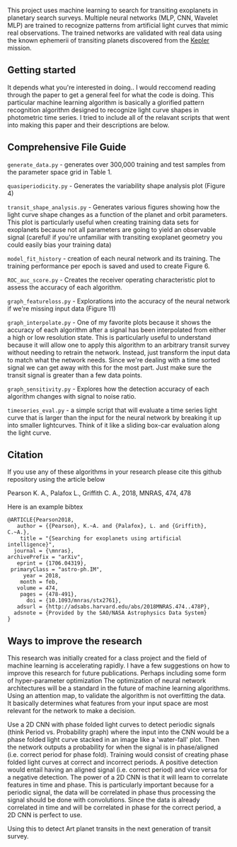This project uses machine learning to search for transiting exoplanets in planetary search surveys.
 Multiple neural networks (MLP, CNN, Wavelet MLP) are trained to recognize patterns from artificial light curves that mimic real observations. 
The trained networks are validated with real data using the known ephemerii of transiting planets discovered from the [Kepler](https://www.nasa.gov/mission_pages/kepler/main/index.html) mission.


## Getting started
It depends what you're interested in doing.. I would reccomend reading through the paper to get a general feel for what the code is doing. 
This particular machine learning algorithm is basically a glorified pattern recognition algorithm designed to recognize light curve shapes in photometric time series. 
I tried to include all of the relavant scripts that went into making this paper and their descriptions are below. 


## Comprehensive File Guide 
`generate_data.py` - generates over 300,000 training and test samples from the parameter space grid in Table 1.

`quasiperiodicity.py` - Generates the variability shape analysis plot (Figure 4)

`transit_shape_analysis.py` - Generates various figures showing how the light curve shape changes as a function of the planet and orbit parameters. This plot is particularly useful when creating training data sets for exoplanets because not all parameters are going to yield an observable signal (careful! if you're unfamiliar with transiting exoplanet geometry you could easily bias your training data)

`model_fit_history` - creation of each neural network and its training. The training performance per epoch is saved and used to create Figure 6. 

`ROC_auc_score.py` - Creates the receiver operating characteristic plot to assess the accuracy of each algorithm. 

`graph_featureloss.py` - Explorations into the accuracy of the neural network if we're missing input data (Figure 11)

`graph_interpolate.py` - One of my favorite plots because it shows the accuracy of each algorithm after a signal has been interpolated from either a high or low resolution state. This is particularly useful to understand because it will allow one to apply this algorithm to an arbitrary transit survey without needing to retrain the network. Instead, just transform the input data to match what the network needs. Since we're dealing with a time sorted signal we can get away with this for the most part. Just make sure the transit signal is greater than a few data points. 

`graph_sensitivity.py` - Explores how the detection accuracy of each algorithm changes with signal to noise ratio. 

`timeseries_eval.py` - a simple script that will evaluate a time series light curve that is larger than the input for the neural network by breaking it up into smaller lightcurves. Think of it like a sliding box-car evaluation along the light curve. 


## Citation
If you use any of these algorithms in your research please cite this github repository using the article below 

Pearson K. A., Palafox L., Griffith C. A., 2018, MNRAS, 474, 478

Here is an example bibtex
```
@ARTICLE{Pearson2018,
   author = {{Pearson}, K.~A. and {Palafox}, L. and {Griffith}, C.~A.},
    title = "{Searching for exoplanets using artificial intelligence}",
  journal = {\mnras},
archivePrefix = "arXiv",
   eprint = {1706.04319},
 primaryClass = "astro-ph.IM",
     year = 2018,
    month = feb,
   volume = 474,
    pages = {478-491},
      doi = {10.1093/mnras/stx2761},
   adsurl = {http://adsabs.harvard.edu/abs/2018MNRAS.474..478P},
  adsnote = {Provided by the SAO/NASA Astrophysics Data System}
}
```

## Ways to improve the research 
This research was initially created for a class project and the field of machine learning is accelerating rapidly. 
I have a few suggestions on how to improve this research for future publications. 
Perhaps including some form of hyper-parameter optimization 
 The optimization of neural network architectures will be a standard in the future of machine learning algorithms. 
Using an attention map, to validate the algorithm is not overfitting the data.
 It basically determines what features from your input space are most relevant for the network to make a decision. 

Use a 2D CNN with phase folded light curves to detect periodic signals (think Period vs. Probability graph) where the input into the CNN would be a phase folded light curve stacked in an image like a 'water-fall' plot. Then the network outputs a probability for when the signal is in phase/aligned (i.e. correct period for phase fold). Training would consist of creating phase folded light curves at correct and incorrect periods. A positive detection would entail having an aligned signal (i.e. correct period) and vice versa for a negative detection. The power of a 2D CNN is that it will learn to correlate features in time and phase. This is particularly important because for a periodic signal, the data will be correlated in phase thus processing the signal should be done with convolutions. Since the data is already correlated in time and will be correlated in phase for the correct period, a 2D CNN is perfect to use.

Using this to detect Art planet transits in the next generation of transit survey. 

